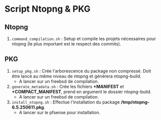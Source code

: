# Script Ntopng & PKG

## Ntopng

1. `command_compilation.sh` : Setup et compile les projets nécessaires pour ntopng (le plus important est le respect des commits).

## PKG

1. `setup_pkg.sh` : Crée l'arborescence du package non compressé. Doit être lancé au même niveau de ntopng et génèrera ntopng-build.
    * A lancer sur un freebsd de compilation.
2. `generate_metadata.sh` : Crée les fichiers **+MANIFEST** et **+COMPACT_MANIFEST**, prend en argument le dossier ntopng-build.
    * A lancer sur un freebsd de compilation.
3. `install_ntopng.sh` : Effectue l'installation du package **/tmp/ntopng-6.5.250611.pkg**.
    * A lancer sur le pfsense pour installation.